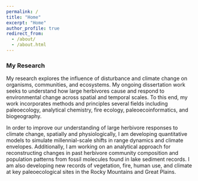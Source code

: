 ```yaml
---
permalink: /
title: "Home"
excerpt: "Home"
author_profile: true
redirect_from: 
  - /about/
  - /about.html
---
```

### My Research

My research explores the influence of disturbance and climate change on organisms, communities, and ecosystems. My ongoing dissertation work seeks to understand how large herbivores cause and respond to environmental change across spatial and temporal scales. To this end, my work incorporates methods and principles several fields including paleoecology, analytical chemistry, fire ecology, paleoecoinformatics, and biogeography. 

In order to improve our understanding of large herbivore responses to climate change, spatially and physiologically, I am developing quantitative models to simulate millennial-scale shifts in range dynamics and climate envelopes. Additionally, I am working on an analytical approach for reconstructing changes in past herbivore community composition and population patterns from fossil molecules found in lake sediment records. I am also developing new records of vegetation, fire, human use, and climate at key paleoecological sites in the Rocky Mountains and Great Plains.